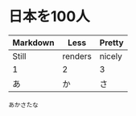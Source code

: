 # 日本を100人


Markdown | Less | Pretty
--- | --- | ---
Still | renders | nicely
1 | 2 | 3
あ|か|さ

~~~
あかさたな
~~~